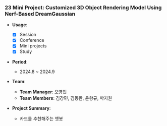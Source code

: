 ### 23 Mini Project: **Customized 3D Object Rendering Model Using Nerf-Based DreamGaussian**

- **Usage**: 
  - [x] Session
  - [x] Conference
  - [x] Mini projects
  - [x] Study

- **Period**:  
  - 2024.8 ~ 2024.9

- **Team**:  
  - **Team Manager**: 오영민  
  - **Team Members**: 김강민, 김동환, 윤왕규, 박지원

- **Project Summary**:  
  - 카드를 추천해주는 챗봇
